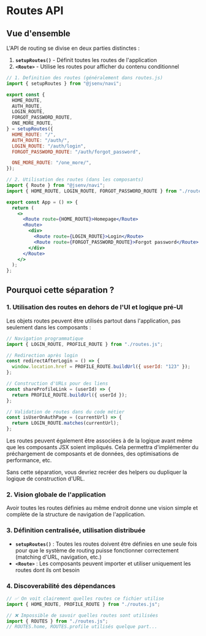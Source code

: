 # Routes API

## Vue d'ensemble

L'API de routing se divise en deux parties distinctes :

1. **`setupRoutes()`** - Définit toutes les routes de l'application
2. **`<Route>`** - Utilise les routes pour afficher du contenu conditionnel

```jsx
// 1. Definition des routes (généralement dans routes.js)
import { setupRoutes } from "@jsenv/navi";

export const {
  HOME_ROUTE,
  AUTH_ROUTE,
  LOGIN_ROUTE,
  FORGOT_PASSWORD_ROUTE,
  ONE_MORE_ROUTE,
} = setupRoutes({
  HOME_ROUTE: "/",
  AUTH_ROUTE: "/auth/",
  LOGIN_ROUTE: "/auth/login",
  FORGOT_PASSWORD_ROUTE: "/auth/forgot_password",

  ONE_MORE_ROUTE: "/one_more/",
});
```

```jsx
// 2. Utilisation des routes (dans les composants)
import { Route } from "@jsenv/navi";
import { HOME_ROUTE, LOGIN_ROUTE, FORGOT_PASSWORD_ROUTE } from "./routes.js";

export const App = () => {
  return (
    <>
      <Route route={HOME_ROUTE}>Homepage</Route>
      <Route>
        <div>
          <Route route={LOGIN_ROUTE}>Login</Route>
          <Route route={FORGOT_PASSWORD_ROUTE}>Forgot password</Route>
        </div>
      </Route>
    </>
  );
};
```

## Pourquoi cette séparation ?

### 1. **Utilisation des routes en dehors de l'UI et logique pré-UI**

Les objets routes peuvent être utilisés partout dans l'application, pas seulement dans les composants :

```jsx
// Navigation programmatique
import { LOGIN_ROUTE, PROFILE_ROUTE } from "./routes.js";

// Redirection après login
const redirectAfterLogin = () => {
  window.location.href = PROFILE_ROUTE.buildUrl({ userId: "123" });
};

// Construction d'URLs pour des liens
const shareProfileLink = (userId) => {
  return PROFILE_ROUTE.buildUrl({ userId });
};

// Validation de routes dans du code métier
const isUserOnAuthPage = (currentUrl) => {
  return LOGIN_ROUTE.matches(currentUrl);
};
```

Les routes peuvent également être associées à de la logique avant même que les composants JSX soient impliqués. Cela permettra d'implémenter du préchargement de composants et de données, des optimisations de performance, etc.

Sans cette séparation, vous devriez recréer des helpers ou dupliquer la logique de construction d'URL.

### 2. **Vision globale de l'application**

Avoir toutes les routes définies au même endroit donne une vision simple et complète de la structure de navigation de l'application.

### 3. **Définition centralisée, utilisation distribuée**

- **`setupRoutes()`** : Toutes les routes doivent être définies en une seule fois pour que le système de routing puisse fonctionner correctement (matching d'URL, navigation, etc.)
- **`<Route>`** : Les composants peuvent importer et utiliser uniquement les routes dont ils ont besoin

### 4. **Discoverabilité des dépendances**

```jsx
// ✅ On voit clairement quelles routes ce fichier utilise
import { HOME_ROUTE, PROFILE_ROUTE } from "./routes.js";

// ❌ Impossible de savoir quelles routes sont utilisées
import { ROUTES } from "./routes.js";
// ROUTES.home, ROUTES.profile utilisés quelque part...
```
